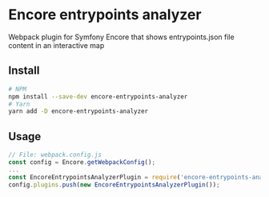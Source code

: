 # Encore entrypoints analyzer
Webpack plugin for Symfony Encore that shows entrypoints.json file content in an interactive map

## Install
```bash
# NPM
npm install --save-dev encore-entrypoints-analyzer
# Yarn
yarn add -D encore-entrypoints-analyzer
```

## Usage
```js
// File: webpack.config.js
const config = Encore.getWebpackConfig();
...
const EncoreEntrypointsAnalyzerPlugin = require('encore-entrypoints-analyzer');
config.plugins.push(new EncoreEntrypointsAnalyzerPlugin());
```
